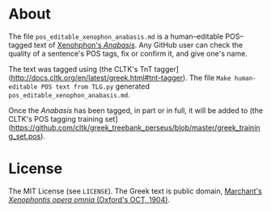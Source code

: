 # About
The file `pos_editable_xenophon_anabasis.md` is a human–editable POS–tagged text of [Xenohphon's *Anabasis*](https://en.wikipedia.org/wiki/Anabasis_%28Xenophon%29). Any GitHub user can check the quality of a sentence's POS tags, fix or confirm it, and give one's name.

The text was tagged using (the CLTK's TnT tagger](http://docs.cltk.org/en/latest/greek.html#tnt-tagger). The file `Make human-editable POS text from TLG.py` generated `pos_editable_xenophon_anabasis.md`.

Once the *Anabasis* has been tagged, in part or in full, it will be added to (the CLTK's POS tagging training set](https://github.com/cltk/greek_treebank_perseus/blob/master/greek_training_set.pos).

# License
The MIT License (see `LICENSE`). The Greek text is public domain, [Marchant's *Xenophontis opera omnia* (Oxford's OCT, 1904)](http://books.google.com/books?id=4rQ4AQAAMAAJ&printsec=frontcover&dq=Xenophontis+opera+omnia+marchant&hl=en&sa=X&ei=i4NdVK28J4X1iQL13IHADg&ved=0CB0Q6AEwAA#v=onepage&q=Xenophontis%20opera%20omnia%20marchant&f=false).